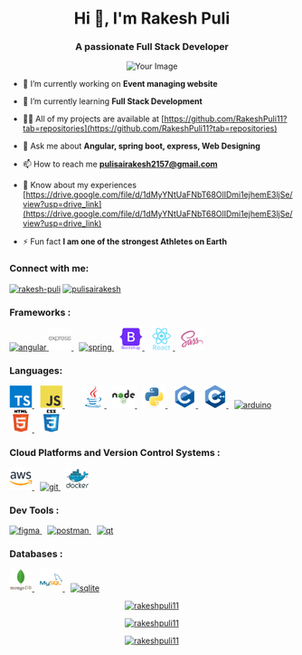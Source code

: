 <h1 align="center">Hi 👋, I'm Rakesh Puli</h1>
<h3 align="center">A passionate Full Stack Developer</h3>

<p align="center">
  <img src="[https://www.google.com/url?sa=i&url=https%3A%2F%2Fgithub.com%2Frudrabarad%2FGifs&psig=AOvVaw1Ayh_FZ0vZmgxRzMXxw9uC&ust=1720067963552000&source=images&cd=vfe&opi=89978449&ved=0CBAQjRxqFwoTCIDVwNKGiocDFQAAAAAdAAAAABAQ"](https://drive.google.com/file/d/16O-t4LBrsSDm4-KhE73djncIvjExdu8h/view?usp=drive_link) alt="Your Image" width="100" height="100" />
</p>

- 🔭 I’m currently working on **Event managing website**

- 🌱 I’m currently learning **Full Stack Development**

- 👨‍💻 All of my projects are available at [https://github.com/RakeshPuli11?tab=repositories](https://github.com/RakeshPuli11?tab=repositories)

- 💬 Ask me about **Angular, spring boot, express, Web Designing**

- 📫 How to reach me **pulisairakesh2157@gmail.com**

- 📄 Know about my experiences [https://drive.google.com/file/d/1dMyYNtUaFNbT68OlIDmi1ejhemE3ljSe/view?usp=drive_link](https://drive.google.com/file/d/1dMyYNtUaFNbT68OlIDmi1ejhemE3ljSe/view?usp=drive_link)

- ⚡ Fun fact **I am one of the strongest Athletes on Earth**

<h3 align="left">Connect with me:</h3>
<p align="left">
<a href="https://linkedin.com/in/rakesh-puli" target="blank"><img align="center" src="https://raw.githubusercontent.com/rahuldkjain/github-profile-readme-generator/master/src/images/icons/Social/linked-in-alt.svg" alt="rakesh-puli" height="30" width="40" /></a>
<a href="https://instagram.com/pulisairakesh" target="blank"><img align="center" src="https://raw.githubusercontent.com/rahuldkjain/github-profile-readme-generator/master/src/images/icons/Social/instagram.svg" alt="pulisairakesh" height="30" width="40" /></a>
</p>
<h3 align="left">Frameworks : </h3>
<p>
  <a href="https://angular.io" target="_blank" rel="noreferrer"> 
    <img src="https://angular.io/assets/images/logos/angular/angular.svg" alt="angular" width="40" height="40"/> 
  </a> 
    <a href="https://expressjs.com" target="_blank" rel="noreferrer" style="margin-right: 10px;"> 
    <img src="https://raw.githubusercontent.com/devicons/devicon/master/icons/express/express-original-wordmark.svg" alt="express" width="40" height="40"/> 
  </a>
    <a href="https://spring.io/" target="_blank" rel="noreferrer" style="margin-right: 10px;"> 
    <img src="https://www.vectorlogo.zone/logos/springio/springio-icon.svg" alt="spring" width="40" height="40"/> 
  </a>

  <a href="https://getbootstrap.com" target="_blank" rel="noreferrer" style="margin-right: 10px;"> 
    <img src="https://raw.githubusercontent.com/devicons/devicon/master/icons/bootstrap/bootstrap-plain-wordmark.svg" alt="bootstrap" width="40" height="40"/> 
  </a> 
    <a href="https://reactjs.org/" target="_blank" rel="noreferrer" style="margin-right: 10px;"> 
    <img src="https://raw.githubusercontent.com/devicons/devicon/master/icons/react/react-original-wordmark.svg" alt="react" width="40" height="40"/> 
  </a> 
    <a href="https://sass-lang.com" target="_blank" rel="noreferrer" style="margin-right: 10px;"> 
    <img src="https://raw.githubusercontent.com/devicons/devicon/master/icons/sass/sass-original.svg" alt="sass" width="40" height="40"/> 
  </a> 
</p>

<h3 align="left">Languages: </h3>
<p align="left">

  <a href="https://www.typescriptlang.org/" target="_blank" rel="noreferrer" style="margin-right: 10px;"> 
    <img src="https://raw.githubusercontent.com/devicons/devicon/master/icons/typescript/typescript-original.svg" alt="typescript" width="40" height="40"/> 
  </a>

  <a href="https://developer.mozilla.org/en-US/docs/Web/JavaScript" target="_blank" rel="noreferrer" style="margin-right: 30px;"> 
    <img src="https://raw.githubusercontent.com/devicons/devicon/master/icons/javascript/javascript-original.svg" alt="javascript" width="40" height="40"/> 
  </a> 

  <a href="https://www.java.com" target="_blank" rel="noreferrer" style="margin-right: 10px;"> 
    <img src="https://raw.githubusercontent.com/devicons/devicon/master/icons/java/java-original.svg" alt="java" width="40" height="40"/> 
  </a> 

  <a href="https://nodejs.org" target="_blank" rel="noreferrer" style="margin-right: 10px;"> 
    <img src="https://raw.githubusercontent.com/devicons/devicon/master/icons/nodejs/nodejs-original-wordmark.svg" alt="nodejs" width="40" height="40"/> 
  </a> 

  <a href="https://www.python.org" target="_blank" rel="noreferrer" style="margin-right: 10px;"> 
    <img src="https://raw.githubusercontent.com/devicons/devicon/master/icons/python/python-original.svg" alt="python" width="40" height="40"/> 
  </a> 

  <a href="https://www.cprogramming.com/" target="_blank" rel="noreferrer" style="margin-right: 10px;"> 
    <img src="https://raw.githubusercontent.com/devicons/devicon/master/icons/c/c-original.svg" alt="c" width="40" height="40"/> 
  </a> 

  <a href="https://www.w3schools.com/cpp/" target="_blank" rel="noreferrer" style="margin-right: 10px;"> 
    <img src="https://raw.githubusercontent.com/devicons/devicon/master/icons/cplusplus/cplusplus-original.svg" alt="cplusplus" width="40" height="40"/> 
  </a> 

  <a href="https://www.arduino.cc/" target="_blank" rel="noreferrer" style="margin-right: 10px;"> 
    <img src="https://cdn.worldvectorlogo.com/logos/arduino-1.svg" alt="arduino" width="40" height="40"/> 
  </a> 

  <a href="https://www.w3.org/html/" target="_blank" rel="noreferrer" style="margin-right: 10px;"> 
    <img src="https://raw.githubusercontent.com/devicons/devicon/master/icons/html5/html5-original-wordmark.svg" alt="html5" width="40" height="40"/> 
  </a>

  <a href="https://www.w3schools.com/css/" target="_blank" rel="noreferrer" style="margin-right: 10px;"> 
    <img src="https://raw.githubusercontent.com/devicons/devicon/master/icons/css3/css3-original-wordmark.svg" alt="css3" width="40" height="40"/> 
  </a>
  
</p>

<h3 align="left">Cloud Platforms and Version Control Systems : </h3>
<p align="left">
  <a href="https://aws.amazon.com" target="_blank" rel="noreferrer" style="margin-right: 10px;"> 
    <img src="https://raw.githubusercontent.com/devicons/devicon/master/icons/amazonwebservices/amazonwebservices-original-wordmark.svg" alt="aws" width="40" height="40"/> 
  </a> 
  <a href="https://git-scm.com/" target="_blank" rel="noreferrer" style="margin-right: 10px;"> 
    <img src="https://www.vectorlogo.zone/logos/git-scm/git-scm-icon.svg" alt="git" width="40" height="40"/> 
  </a> 
  <a href="https://www.docker.com/" target="_blank" rel="noreferrer"> 
    <img src="https://raw.githubusercontent.com/devicons/devicon/master/icons/docker/docker-original-wordmark.svg" alt="docker" width="40" height="40"/> 
</a>
</p>
  <h3 align="left">Dev Tools : </h3>
<p align="left">
  <a href="https://www.figma.com/" target="_blank" rel="noreferrer" style="margin-right: 10px;"> 
    <img src="https://www.vectorlogo.zone/logos/figma/figma-icon.svg" alt="figma" width="40" height="40"/> 
  </a> 
  <a href="https://postman.com" target="_blank" rel="noreferrer" style="margin-right: 10px;"> 
    <img src="https://www.vectorlogo.zone/logos/getpostman/getpostman-icon.svg" alt="postman" width="40" height="40"/> 
  </a> 
  <a href="https://www.qt.io/" target="_blank" rel="noreferrer" style="margin-right: 10px;"> 
    <img src="https://upload.wikimedia.org/wikipedia/commons/0/0b/Qt_logo_2016.svg" alt="qt" width="40" height="40"/> 
  </a>
  </a> 
</p>
  <h3 align="left">Databases : </h3>
<p align="left">

  <a href="https://www.mongodb.com/" target="_blank" rel="noreferrer" style="margin-right: 10px;"> 
    <img src="https://raw.githubusercontent.com/devicons/devicon/master/icons/mongodb/mongodb-original-wordmark.svg" alt="mongodb" width="40" height="40"/> 
  </a> 
  <a href="https://www.mysql.com/" target="_blank" rel="noreferrer" style="margin-right: 10px;"> 
    <img src="https://raw.githubusercontent.com/devicons/devicon/master/icons/mysql/mysql-original-wordmark.svg" alt="mysql" width="40" height="40"/> 
  </a> 

  </a> 
  <a href="https://www.sqlite.org/" target="_blank" rel="noreferrer" style="margin-right: 10px;"> 
    <img src="https://www.vectorlogo.zone/logos/sqlite/sqlite-icon.svg" alt="sqlite" width="40" height="40"/> 
</p>
<p align="center">
  <img src="https://github-readme-stats.vercel.app/api/top-langs?username=rakeshpuli11&show_icons=true&locale=en&layout=compact" alt="rakeshpuli11" />
</p>
<p align="center">
  <img src="https://github-readme-stats.vercel.app/api?username=rakeshpuli11&show_icons=true&locale=en" alt="rakeshpuli11" />
</p>
<p align="center">
  <img src="https://github-readme-streak-stats.herokuapp.com/?user=rakeshpuli11&" alt="rakeshpuli11" />
</p>
